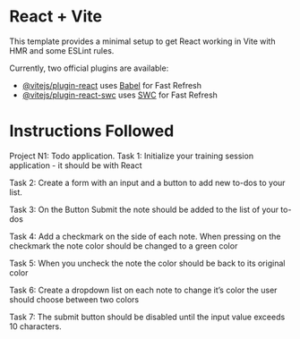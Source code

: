 # React + Vite

This template provides a minimal setup to get React working in Vite with HMR and some ESLint rules.

Currently, two official plugins are available:

- [@vitejs/plugin-react](https://github.com/vitejs/vite-plugin-react/blob/main/packages/plugin-react/README.md) uses [Babel](https://babeljs.io/) for Fast Refresh
- [@vitejs/plugin-react-swc](https://github.com/vitejs/vite-plugin-react-swc) uses [SWC](https://swc.rs/) for Fast Refresh

# Instructions Followed

Project N1: Todo application.
Task 1: Initialize your training session application - it should be with React

Task 2: Create a form with an input and a button to add new to-dos to your list.

Task 3: On the Button Submit the note should be added to the list of your to-dos

Task 4: Add a checkmark on the side of each note. When pressing on the checkmark the note color should be changed to a green color

Task 5: When you uncheck the note the color should be back to its original color

Task 6: Create a dropdown list on each note to change it’s color the user should choose between two colors

Task 7:
The submit button should be disabled until the input value exceeds 10 characters.
